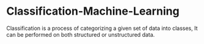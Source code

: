 # Classification-Machine-Learning
Classification is a process of categorizing a given set of data into classes, It can be performed on both structured or unstructured data.
